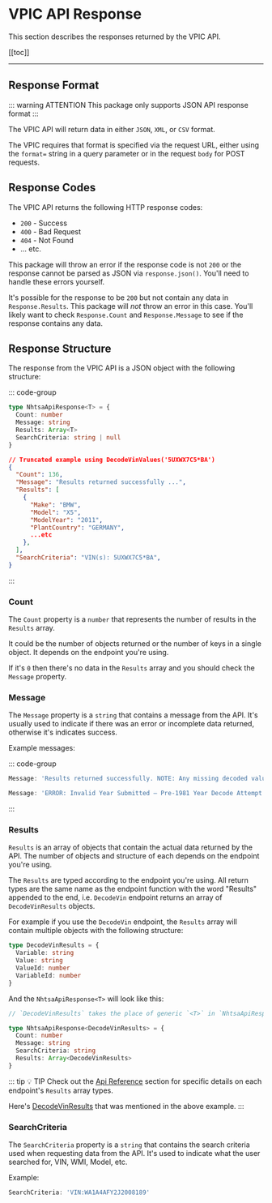 # VPIC API Response

This section describes the responses returned by the VPIC API.

[[toc]]

---

## Response Format

::: warning ATTENTION
This package only supports JSON API response format
:::

The VPIC API will return data in either `JSON`, `XML`, or `CSV` format.

The VPIC requires that format is specified via the request URL, either using the `format=` string in
a query parameter or in the request `body` for POST requests.

## Response Codes

The VPIC API returns the following HTTP response codes:

- `200` - Success
- `400` - Bad Request
- `404` - Not Found
- ... etc.

This package will throw an error if the response code is not `200` or the response cannot be parsed
as JSON via `response.json()`. You'll need to handle these errors yourself.

It's possible for the response to be `200` but not contain any data in `Response.Results`. This
package will _not_ throw an error in this case. You'll likely want to check `Response.Count` and
`Response.Message` to see if the response contains any data.

## Response Structure

The response from the VPIC API is a JSON object with the following structure:

::: code-group

```ts [Interface NhtsaApiResponse]
type NhtsaApiResponse<T> = {
  Count: number
  Message: string
  Results: Array<T>
  SearchCriteria: string | null
}
```

```json [Example Response]
// Truncated example using DecodeVinValues('5UXWX7C5*BA')
{
  "Count": 136,
  "Message": "Results returned successfully ...",
  "Results": [
    {
      "Make": "BMW",
      "Model": "X5",
      "ModelYear": "2011",
      "PlantCountry": "GERMANY",
      ...etc
    },
  ],
  "SearchCriteria": "VIN(s): 5UXWX7C5*BA",
}
```

:::

### Count

The `Count` property is a `number` that represents the number of results in the `Results` array.

It could be the number of objects returned or the number of keys in a single object. It depends on
the endpoint you're using.

If it's `0` then there's no data in the `Results` array and you should check the `Message` property.

### Message

The `Message` property is a `string` that contains a message from the API. It's usually used to
indicate if there was an error or incomplete data returned, otherwise it's indicates success.

Example messages:

::: code-group

```typescript [Message: Success]
Message: 'Results returned successfully. NOTE: Any missing decoded values should be interpreted as NHTSA does not have data on the specific variable. Missing value should NOT be interpreted as an indication that a feature or technology is unavailable for a vehicle.'
```

```typescript [Message: No Data]
Message: 'ERROR: Invalid Year Submitted – Pre-1981 Year Decode Attempt'
```

:::

### Results

`Results` is an array of objects that contain the actual data returned by the API. The
number of objects and structure of each depends on the endpoint you're using.

The `Results` are typed according to the endpoint you're using. All return types are the same
name as the endpoint function with the word "Results" appended to the end, i.e. `DecodeVin` endpoint
returns an array of `DecodeVinResults` objects.

For example if you use the `DecodeVin` endpoint, the `Results` array will contain multiple objects
with the following structure:

```ts [DecodeVinResults]
type DecodeVinResults = {
  Variable: string
  Value: string
  ValueId: number
  VariableId: number
}
```

And the `NhtsaApiResponse<T>` will look like this:

```ts [NhtsaApiResponse]
// `DecodeVinResults` takes the place of generic `<T>` in `NhtsaApiResponse<T>`

type NhtsaApiResponse<DecodeVinResults> = {
  Count: number
  Message: string
  SearchCriteria: string
  Results: Array<DecodeVinResults>
}
```

::: tip :bulb: TIP
Check out the [Api Reference](/api/) section for specific details on each
endpoint's `Results` array types.

Here's [DecodeVinResults](../api/endpoints/decode-vin#type-decodevinresults) that was mentioned in the above
example.
:::

### SearchCriteria

The `SearchCriteria` property is a `string` that contains the search criteria used when requesting
data from the API. It's used to indicate what the user searched for, VIN, WMI, Model, etc.

Example:

```typescript
SearchCriteria: 'VIN:WA1A4AFY2J2008189'
```
